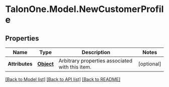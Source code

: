 # TalonOne.Model.NewCustomerProfile
## Properties

Name | Type | Description | Notes
------------ | ------------- | ------------- | -------------
**Attributes** | [**Object**](.md) | Arbitrary properties associated with this item. | [optional] 

[[Back to Model list]](../README.md#documentation-for-models) [[Back to API list]](../README.md#documentation-for-api-endpoints) [[Back to README]](../README.md)

